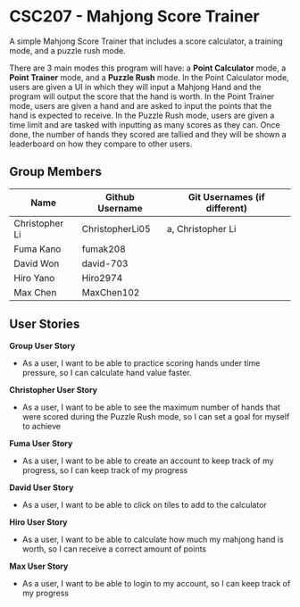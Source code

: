 # CSC207 - Mahjong Score Trainer

A simple Mahjong Score Trainer that includes a score calculator, a training mode, and a puzzle rush mode. 

There are 3 main modes this program will have: a **Point Calculator** mode, a **Point Trainer** mode, and a **Puzzle Rush** mode. In the Point Calculator mode, users are given a UI in which they will input a Mahjong Hand and the program will output the score that the hand is worth. In the Point Trainer mode, users are given a hand and are asked to input the points that the hand is expected to receive. In the Puzzle Rush mode, users are given a time limit and are tasked with inputting as many scores as they can. Once done, the number of hands they scored are tallied and they will be shown a leaderboard on how they compare to other users.

## Group Members

| Name           | Github Username | Git Usernames (if different) |
|----------------|-----------------|------------------------------|
| Christopher Li | ChristopherLi05 | a, Christopher Li            |
| Fuma Kano      | fumak208        |                              |
| David Won      | david-703       |                              |
| Hiro Yano      | Hiro2974        |                              |
| Max Chen       | MaxChen102      |                              |

## User Stories

**Group User Story**
- As a user, I want to be able to practice scoring hands under time pressure, so I can calculate hand value faster.

**Christopher User Story**
- As a user, I want to be able to see the maximum number of hands that were scored during the Puzzle Rush mode, so I can set a goal for myself to achieve

**Fuma User Story**
- As a user, I want to be able to create an account to keep track of my progress, so I can keep track of my progress

**David User Story**
- As a user, I want to be able to click on tiles to add to the calculator

**Hiro User Story**
- As a user, I want to be able to calculate how much my mahjong hand is worth, so I can receive a correct amount of points

**Max User Story**
- As a user, I want to be able to login to my account, so I can keep track of my progress